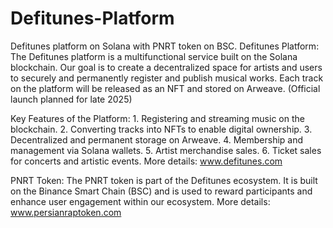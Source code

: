 # Defitunes-Platform
Defitunes platform on Solana with PNRT token on BSC.
Defitunes Platform: The Defitunes platform is a multifunctional service built on the Solana blockchain. Our goal is to create a decentralized space for artists and users to securely and permanently register and publish musical works. Each track on the platform will be released as an NFT and stored on Arweave. (Official launch planned for late 2025)

Key Features of the Platform:
	1.	Registering and streaming music on the blockchain.
	2.	Converting tracks into NFTs to enable digital ownership.
	3.	Decentralized and permanent storage on Arweave.
	4.	Membership and management via Solana wallets.
	5.	Artist merchandise sales.
	6.	Ticket sales for concerts and artistic events.
More details:  www.defitunes.com

PNRT Token:
The PNRT token is part of the Defitunes ecosystem. It is built on the Binance Smart Chain (BSC) and is used to reward participants and enhance user engagement within our ecosystem.
More details: www.persianraptoken.com

